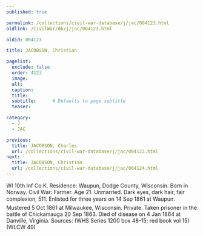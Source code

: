 ```yaml
---
published: true

permalink: /collections/civil-war-database/j/jac/004123.html
oldlink: /CivilWar/db/j/jac/004123.html

oldid: 004123

title: JACOBSON, Christian

pagelist:
  exclude: false
  order: 4123
  image: 
  alt:
  caption:
  title:
  subtitle:      # Defaults to page subtitle
  teaser:

category: 
  - J 
  - JAC

previous:
  title: JACOBSON, Charles
  url: /collections/civil-war-database/j/jac/004122.html  
next:
  title: JACOBSON, Christian
  url: /collections/civil-war-database/j/jac/004124.html   
---
```

WI 10th Inf Co K. Residence: Waupun, Dodge County, Wisconsin. Born in Norway. Civil War: Farmer. Age 21. Unmarried. Dark eyes, dark hair, fair complexion, 5&#146;11&#148;. Enlisted for three years on 14 Sep 1861 at Waupun. Mustered 5 Oct 1861 at Milwaukee, Wisconsin. Private. Taken prisoner in the battle of Chickamauga 20 Sep 1863. Died of disease on 4 Jan 1864 at Danville, Virginia. Sources: (WHS Series 1200 box 48-15; red book vol 15) (WLCW 49)